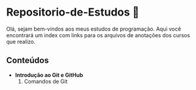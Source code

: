 # Repositorio-de-Estudos 📘

Olá, sejam bem-vindos aos meus estudos de programação. Aqui você encontrará um index com links para os arquivos de anotações dos cursos que realizo.

## Conteúdos

- **Introdução ao Git e GitHub**
    1. Comandos de Git